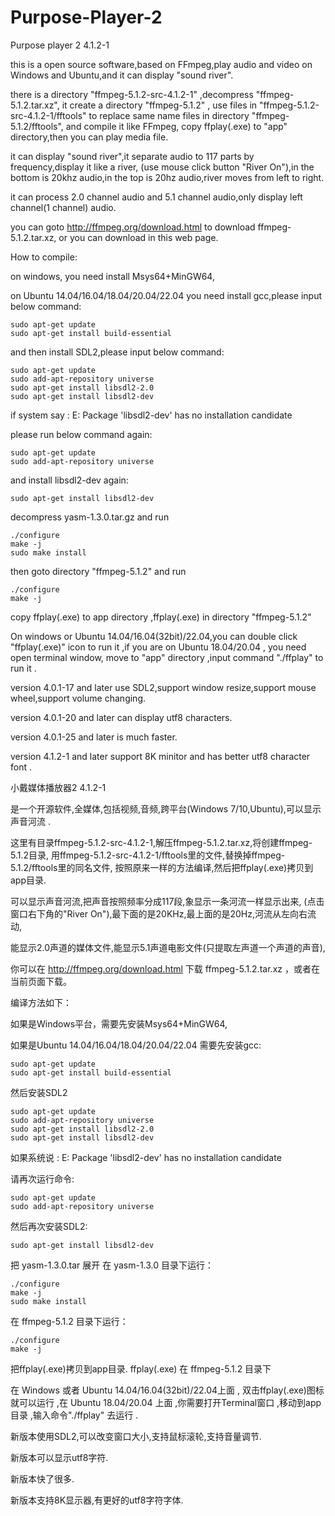 # Purpose-Player-2

Purpose player 2  4.1.2-1



this is a open source software,based on FFmpeg,play audio and video
on Windows and Ubuntu,and it can display "sound river".

there is a directory "ffmpeg-5.1.2-src-4.1.2-1" ,decompress "ffmpeg-5.1.2.tar.xz",
it create a directory "ffmpeg-5.1.2" ,
use files in "ffmpeg-5.1.2-src-4.1.2-1/fftools" to replace same name files in directory "ffmpeg-5.1.2/fftools",
and compile it like FFmpeg, copy ffplay(.exe) to "app" directory,then you can play media file.

it can display "sound river",it separate audio to 117 parts by frequency,display it like a river,
(use mouse click button "River On"),in the bottom is 20khz audio,in the top is 20hz audio,river moves from left to right.

it can process 2.0 channel audio and 5.1 channel audio,only display left channel(1 channel) audio.

you can goto http://ffmpeg.org/download.html to download ffmpeg-5.1.2.tar.xz, or you can download in this web page.



How to compile:

on windows, you need install Msys64+MinGW64, 

on Ubuntu 14.04/16.04/18.04/20.04/22.04 you need install gcc,please input below command:

    sudo apt-get update
    sudo apt-get install build-essential
    
and then install SDL2,please input below command:

    sudo apt-get update
    sudo add-apt-repository universe
    sudo apt-get install libsdl2-2.0
    sudo apt-get install libsdl2-dev

if system say :
    E: Package 'libsdl2-dev' has no installation candidate
    
please run below command again:

    sudo apt-get update
    sudo add-apt-repository universe

and install libsdl2-dev again:

    sudo apt-get install libsdl2-dev

decompress yasm-1.3.0.tar.gz and run

    ./configure
    make -j
    sudo make install

then goto directory "ffmpeg-5.1.2" and run 

    ./configure
    make -j

copy ffplay(.exe) to app directory ,ffplay(.exe) in directory "ffmpeg-5.1.2" 


On windows or Ubuntu 14.04/16.04(32bit)/22.04,you can double click "ffplay(.exe)" icon to run it ,if you are on 
Ubuntu 18.04/20.04 , you need open terminal window, move to "app" directory ,input command "./ffplay" to run it .

  version 4.0.1-17 and later use SDL2,support window resize,support mouse wheel,support volume changing.
  
  version 4.0.1-20 and later can display utf8 characters.
  
  version 4.0.1-25 and later is much faster.

  version 4.1.2-1  and later support 8K minitor and has better utf8 character font .



小戴媒体播放器2  4.1.2-1


 
是一个开源软件,全媒体,包括视频,音频,跨平台(Windows 7/10,Ubuntu),可以显示声音河流 .
 
这里有目录ffmpeg-5.1.2-src-4.1.2-1,解压ffmpeg-5.1.2.tar.xz,将创建ffmpeg-5.1.2目录, 
用ffmpeg-5.1.2-src-4.1.2-1/fftools里的文件,替换掉ffmpeg-5.1.2/fftools里的同名文件,
按照原来一样的方法编译,然后把ffplay(.exe)拷贝到app目录.
 
可以显示声音河流,把声音按照频率分成117段,象显示一条河流一样显示出来,
(点击窗口右下角的"River On"),最下面的是20KHz,最上面的是20Hz,河流从左向右流动,

能显示2.0声道的媒体文件,能显示5.1声道电影文件(只提取左声道一个声道的声音),

你可以在 http://ffmpeg.org/download.html 下载 ffmpeg-5.1.2.tar.xz ，或者在当前页面下载。


 
编译方法如下：

如果是Windows平台，需要先安装Msys64+MinGW64,

如果是Ubuntu 14.04/16.04/18.04/20.04/22.04 需要先安装gcc:
 
    sudo apt-get update
    sudo apt-get install build-essential

然后安装SDL2

    sudo apt-get update
    sudo add-apt-repository universe
    sudo apt-get install libsdl2-2.0
    sudo apt-get install libsdl2-dev

如果系统说 :
    E: Package 'libsdl2-dev' has no installation candidate
    
请再次运行命令:

    sudo apt-get update
    sudo add-apt-repository universe

然后再次安装SDL2:

    sudo apt-get install libsdl2-dev

把 yasm-1.3.0.tar 展开
在 yasm-1.3.0 目录下运行：

    ./configure
    make -j
    sudo make install
 
在 ffmpeg-5.1.2 目录下运行：

    ./configure
    make -j

把ffplay(.exe)拷贝到app目录. ffplay(.exe) 在 ffmpeg-5.1.2 目录下
 
在 Windows 或者 Ubuntu 14.04/16.04(32bit)/22.04上面 , 双击ffplay(.exe)图标就可以运行 ,在 Ubuntu 18.04/20.04
上面 ,你需要打开Terminal窗口 ,移动到app目录 ,输入命令"./ffplay" 去运行 .

  新版本使用SDL2,可以改变窗口大小,支持鼠标滚轮,支持音量调节.
  
  新版本可以显示utf8字符.

  新版本快了很多.

  新版本支持8K显示器,有更好的utf8字符字体.

